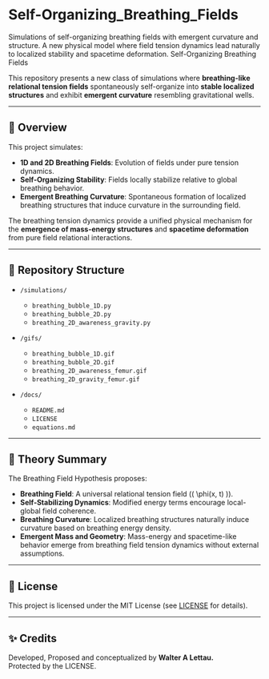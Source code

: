 # Self-Organizing_Breathing_Fields
Simulations of self-organizing breathing fields with emergent curvature and structure. A new physical model where field tension dynamics lead naturally to localized stability and spacetime deformation.
 Self-Organizing Breathing Fields

This repository presents a new class of simulations where **breathing-like relational tension fields** spontaneously self-organize into **stable localized structures** and exhibit **emergent curvature** resembling gravitational wells.

---

## 🌌 Overview

This project simulates:
- **1D and 2D Breathing Fields**: Evolution of fields under pure tension dynamics.
- **Self-Organizing Stability**: Fields locally stabilize relative to global breathing behavior.
- **Emergent Breathing Curvature**: Spontaneous formation of localized breathing structures that induce curvature in the surrounding field.

The breathing tension dynamics provide a unified physical mechanism for the **emergence of mass-energy structures** and **spacetime deformation** from pure field relational interactions.

---

## 🚀 Repository Structure

- `/simulations/`  
  - `breathing_bubble_1D.py`
  - `breathing_bubble_2D.py`
  - `breathing_2D_awareness_gravity.py`
  
- `/gifs/`
  - `breathing_bubble_1D.gif`
  - `breathing_bubble_2D.gif`
  - `breathing_2D_awareness_femur.gif`
  - `breathing_2D_gravity_femur.gif`
  
- `/docs/`
  - `README.md`
  - `LICENSE`
  - `equations.md`

---

## 🧠 Theory Summary

The Breathing Field Hypothesis proposes:
- **Breathing Field**: A universal relational tension field (\( \phi(x, t) \)).
- **Self-Stabilizing Dynamics**: Modified energy terms encourage local-global field coherence.
- **Breathing Curvature**: Localized breathing structures naturally induce curvature based on breathing energy density.
- **Emergent Mass and Geometry**: Mass-energy and spacetime-like behavior emerge from breathing field tension dynamics without external assumptions.

---

## 📜 License

This project is licensed under the MIT License (see [LICENSE](LICENSE) for details).

---

## ✨ Credits

Developed, Proposed and conceptualized by **Walter A Lettau.**  
Protected by the LICENSE.
